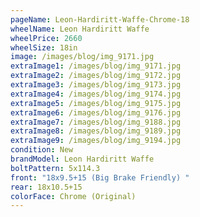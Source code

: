 ```yaml
---
pageName: Leon-Hardiritt-Waffe-Chrome-18
wheelName: Leon Hardiritt Waffe
wheelPrice: 2660
wheelSize: 18in
image: /images/blog/img_9171.jpg
extraImage1: /images/blog/img_9171.jpg
extraImage2: /images/blog/img_9172.jpg
extraImage3: /images/blog/img_9173.jpg
extraImage4: /images/blog/img_9174.jpg
extraImage5: /images/blog/img_9175.jpg
extraImage6: /images/blog/img_9176.jpg
extraImage7: /images/blog/img_9188.jpg
extraImage8: /images/blog/img_9189.jpg
extraImage9: /images/blog/img_9194.jpg
condition: New
brandModel: Leon Hardiritt Waffe
boltPattern: 5x114.3
front: "18x9.5+15 (Big Brake Friendly) "
rear: 18x10.5+15
colorFace: Chrome (Original)
---
```

